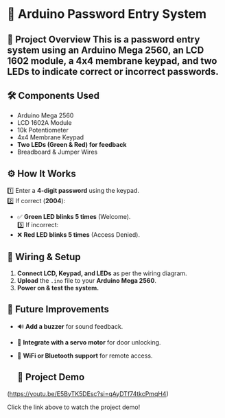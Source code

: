 # 🔑 Arduino Password Entry System  
## 📌 Project Overview  This is a password entry system using an Arduino Mega 2560, an LCD 1602 module, a 4x4 membrane keypad, and two LEDs to indicate correct or incorrect passwords. 

## 🛠️ Components Used  
- Arduino Mega 2560  
- LCD 1602A Module  
- 10k Potentiometer  
- 4x4 Membrane Keypad  
- **Two LEDs (Green & Red) for feedback**  
- Breadboard & Jumper Wires  

## ⚙️ How It Works  
1️⃣ Enter a **4-digit password** using the keypad.  
2️⃣ If correct (**2004**):  
   - ✅ **Green LED blinks 5 times** (Welcome).  
3️⃣ If incorrect:  
   - ❌ **Red LED blinks 5 times** (Access Denied).  

## 🔌 Wiring & Setup  
1. **Connect LCD, Keypad, and LEDs** as per the wiring diagram.  
2. **Upload** the `.ino` file to your **Arduino Mega 2560**.  
3. **Power on & test the system.**  

## 🚀 Future Improvements  
- 🔊 **Add a buzzer** for sound feedback.  
- 🔐 **Integrate with a servo motor** for door unlocking.  
- 📲 **WiFi or Bluetooth support** for remote access.

  ## 🎥 Project Demo  

(https://youtu.be/E5ByTK5DEsc?si=qAyDTf74tkcPmqH4)

Click the link above to watch the project demo!
